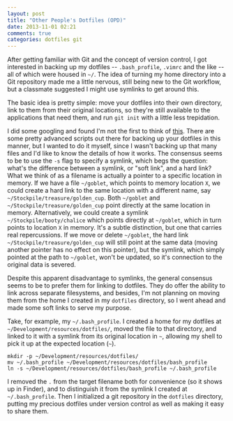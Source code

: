 ```yaml
---
layout: post
title: "Other People's Dotfiles (OPD)"
date: 2013-11-01 02:21
comments: true
categories: dotfiles git
---
```

After getting familiar with Git and the concept of version control, I got interested in backing up my dotfiles -- `.bash_profile`, `.vimrc` and the like -- all of which were housed in `~/`. The idea of turning my home directory into a Git repository made me a little nervous, still being new to the Git workflow, but a classmate suggested I might use symlinks to get around this.

The basic idea is pretty simple: move your dotfiles into their own directory, link to them from their original locations, so they're still available to the applications that need them, and run `git init` with a little less trepidation.

I did some googling and found I'm not the first to think of [this](http://dotfiles.github.io). There are some pretty advanced scripts out there for backing up your dotfiles in this manner, but I wanted to do it myself, since I wasn't backing up that many files and I'd like to know the details of how it works. The consensus seems to be to use the `-s` flag to specify a symlink, which begs the question: what's the difference between a symlink, or "soft link", and a hard link? What we think of as a filename is actually a pointer to a specific location in memory. If we have a file `~/goblet`, which points to memory location `X`, we could create a hard link to the same location with a different name, say `~/Stockpile/treasure/golden_cup`. Both `~/goblet` and `~/Stockpile/treasure/golden_cup` point directly at the same location in memory. Alternatively, we could create a symlink `~/Stockpile/booty/chalice` which points directly at `~/goblet`, which in turn points to location `X` in memory. It's a subtle distinction, but one that carries real repercussions. If we move or delete `~/goblet`, the hard link `~/Stockpile/treasure/golden_cup` will still point at the same data (moving another pointer has no effect on this pointer), but the symlink, which simply pointed at the path to `~/goblet`, won't be updated, so it's connection to the original data is severed.

Despite this apparent disadvantage to symlinks, the general consensus seems to be to prefer them for linking to dotfiles. They do offer the ability to link across separate filesystems, and besides, I'm not planning on moving them from the home I created in my `dotfiles` directory, so I went ahead and made some soft links to serve my purpose.

Take, for example, my `~/.bash_profile`. I created a home for my dotfiles at `~/Development/resources/dotfiles/`, moved the file to that directory, and linked to it with a symlink from its original location in `~`, allowing my shell to pick it up at the expected location (`~`).
```
mkdir -p ~/Development/resources/dotfiles/
mv ~/.bash_profile ~/Development/resources/dotfiles/bash_profile
ln -s ~/Development/resources/dotfiles/bash_profile ~/.bash_profile
```
I removed the `.` from the target filename both for convenience (so it shows up in Finder), and to distinguish it from the symlink I created at `~/.bash_profile`. Then I initialized a git repository in the `dotfiles` directory, putting my precious dotfiles under version control as well as making it easy to share them.

